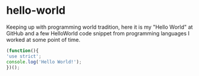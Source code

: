 # hello-world
Keeping up with programming world tradition, here it is my "Hello World" at GitHub and a few HelloWorld code snippet from programming languages I worked at some point of time.

```JavaScript
(function(){
'use strict';
console.log('Hello World!');
})();
```
